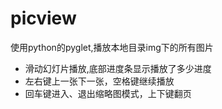# picview
使用python的pyglet,播放本地目录img下的所有图片


- 滑动幻灯片播放,底部进度条显示播放了多少进度
- 左右键上一张下一张，空格键继续播放
- 回车键进入、退出缩略图模式，上下键翻页
